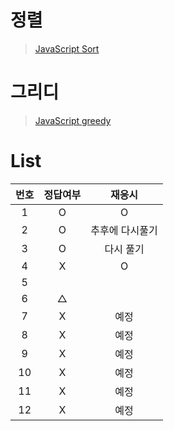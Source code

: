# 정렬
> [JavaScript Sort](../../../theory/sort.md)

# 그리디
> [JavaScript greedy](../../../theory/greedy.md)

# List
|번호|정답여부|재응시|
|:---:|:---:|:---:|
|1|O|O|
|2|O|추후에 다시풀기|
|3|O|다시 풀기|
|4|X|O|
|5|||
|6|△||
|7|X|예정|
|8|X|예정|
|9|X|예정|
|10|X|예정|
|11|X|예정|
|12|X|예정|

